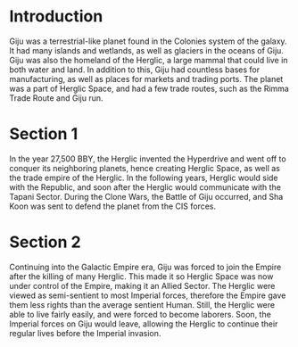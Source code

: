 # Introduction
Giju was a terrestrial-like planet found in the Colonies system of the galaxy.
It had many islands and wetlands, as well as glaciers in the oceans of Giju.
Giju was also the homeland of the Herglic, a large mammal that could live in both water and land.
In addition to this, Giju had countless bases for manufacturing, as well as places for markets and trading ports.
The planet was a part of Herglic Space, and had a few trade routes, such as the Rimma Trade Route and Giju run.

# Section 1
In the year 27,500 BBY, the Herglic invented the Hyperdrive and went off to conquer its neighboring planets, hence creating Herglic Space, as well as the trade empire of the Herglic.
In the following years, Herglic would side with the Republic, and soon after the Herglic would communicate with the Tapani Sector.
During the Clone Wars, the Battle of Giju occurred, and Sha Koon was sent to defend the planet from the CIS forces.



# Section 2
Continuing into the Galactic Empire era, Giju was forced to join the Empire after the killing of many Herglic.
This made it so Herglic Space was now under control of the Empire, making it an Allied Sector.
The Herglic were viewed as semi-sentient to most Imperial forces, therefore the Empire gave them less rights than the average sentient Human.
Still, the Herglic were able to live fairly easily, and were forced to become laborers.
Soon, the Imperial forces on Giju would leave, allowing the Herglic to continue their regular lives before the Imperial invasion.